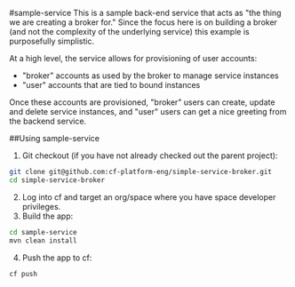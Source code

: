 #sample-service
This is a sample back-end service that acts as "the thing we are creating a broker for." Since the focus here is on building a broker (and not the complexity of the underlying service) this example is purposefully simplistic.

At a high level, the service allows for provisioning of user accounts:
 * "broker" accounts as used by the broker to manage service instances
 * "user" accounts that are tied to bound instances 
 
Once these accounts are provisioned, "broker" users can create, update and delete service instances, and "user" users can get a nice greeting from the backend service.

##Using sample-service
1. Git checkout (if you have not already checked out the parent project):
  
  ```bash
  git clone git@github.com:cf-platform-eng/simple-service-broker.git
  cd simple-service-broker
  ```
2. Log into cf and target an org/space where you have space developer privileges.
1. Build the app:
  
  ```bash
  cd sample-service
  mvn clean install
  ```
4. Push the app to cf:
  
  ```bash
  cf push
  ```